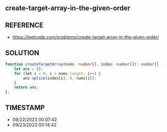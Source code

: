 ## create-target-array-in-the-given-order

## REFERENCE

- https://leetcode.com/problems/create-target-array-in-the-given-order/

## SOLUTION

``` Typescript
function createTargetArray(nums: number[], index: number[]): number[] {
    let ans = [];
    for (let i = 0; i < nums.length; i++) {
        ans.splice(index[i], 0, nums[i]);
    }
    return ans;
};
```

## TIMESTAMP

- 09/22/2023 00:07:42
- 09/23/2023 00:14:42
